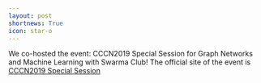 ```yaml
---
layout: post
shortnews: True
icon: star-o
---
```


We co-hosted the event: CCCN2019 Special Session for Graph Networks and Machine Learning with Swarma Club! The official site of the event is [CCCN2019 Special Session](https://bnusss.github.io/cccn2019/)